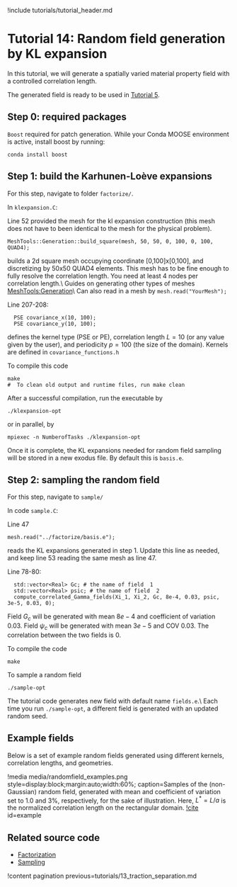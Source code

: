 !include tutorials/tutorial_header.md

# Tutorial 14: Random field generation by KL expansion

In this tutorial, we will generate a spatially varied material property field with a controlled correlation length.

The generated field is ready to be used in [Tutorial 5](tutorials/05_soil_desiccation.md).

## Step 0: required packages

`Boost` required for patch generation. While your Conda MOOSE environment is active, install boost by running:

```
conda install boost
```

## Step 1: build the Karhunen-Loève expansions

For this step, navigate to folder `factorize/`. 

In `klexpansion.C`:

Line 52 provided the mesh for the kl expansion construction (this mesh does not have to been identical to the mesh for the physical problem).

```
MeshTools::Generation::build_square(mesh, 50, 50, 0, 100, 0, 100, QUAD4);
```

builds a 2d square mesh occupying coordinate \[0,100\]x\[0,100\], and discretizing by 50x50 QUAD4 elements. This mesh has to be fine enough to fully resolve the correlation length. You need at least 4 nodes per correlation length.\\
Guides on generating other types of meshes [MeshTools:Generation](https://libmesh.github.io/doxygen/namespacelibMesh_1_1MeshTools_1_1Generation.html)\\
Can also read in a mesh by `mesh.read("YourMesh");` 


Line 207-208:

```
  PSE covariance_x(10, 100);
  PSE covariance_y(10, 100);
```

defines the kernel type (PSE or PE), correlation length $L=10$ (or any value given by the user), and periodicity $p=100$ (the size of the domain). Kernels are defined in `covariance_functions.h`

To compile this code

```
make
#  To clean old output and runtime files, run make clean
```

After a successful compilation, run the executable by

```
./klexpansion-opt
```

or in parallel, by

```
mpiexec -n NumberofTasks ./klexpansion-opt 
```

Once it is complete, the KL expansions needed for random field sampling will be stored in a new exodus file. By default this is `basis.e`.

## Step 2: sampling the random field

For this step, navigate to `sample/`

In code `sample.C`:

Line 47

```
mesh.read("../factorize/basis.e");
```

reads the KL expansions generated in step 1. Update this line as needed, and keep line 53 reading the same mesh as line 47.

Line 78-80:

```
  std::vector<Real> Gc; # the name of field  1
  std::vector<Real> psic; # the name of field  2
  compute_correlated_Gamma_fields(Xi_1, Xi_2, Gc, 8e-4, 0.03, psic, 3e-5, 0.03, 0);
```

Field $G_c$ will be generated with mean $8e-4$ and coefficient of variation $0.03$. Field $\psi_c$ will be generated with mean $3e-5$ and COV $0.03$. The correlation between the two fields is $0$.

To compile the code

```
make
```

To sample a random field

```
./sample-opt
```

The tutorial code generates new field with default name `fields.e`.\\
Each time you run `./sample-opt`, a different field is generated with an updated random seed.

## Example fields

Below is a set of example random fields generated using different kernels, correlation lengths, and geometries.

!media media/randomfield_examples.png style=display:block;margin:auto;width:60%; caption=Samples of the (non-Gaussian) random field, generated with mean and coefficient of variation set to 1.0 and 3\%, respectively, for the sake of illustration. Here, $L^* =L/a$ is the normalized correlation length on the rectangular domain. [!cite](ZENG2025105170) id=example 

## Related source code

- [Factorization](tutorials/klexpansion/factorize/klexpansion.C)
- [Sampling](tutorials/klexpansion/sample/sample.C)


!content pagination previous=tutorials/13_traction_separation.md
